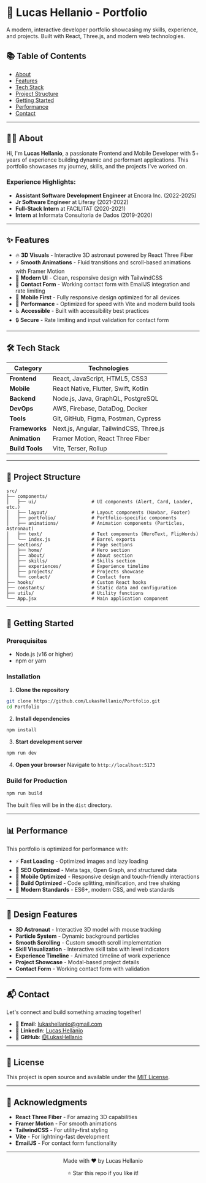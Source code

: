 # 🚀 Lucas Hellanio - Portfolio

A modern, interactive developer portfolio showcasing my skills, experience, and projects. Built with React, Three.js, and modern web technologies.

## 📚 Table of Contents

- [About](#-about)
- [Features](#-features)
- [Tech Stack](#-tech-stack)
- [Project Structure](#-project-structure)
- [Getting Started](#-getting-started)
- [Performance](#-performance)
- [Contact](#-contact)

---

## 👨‍💻 About

Hi, I'm **Lucas Hellanio**, a passionate Frontend and Mobile Developer with 5+ years of experience building dynamic and performant applications. This portfolio showcases my journey, skills, and the projects I've worked on.

### Experience Highlights:

- **Assistant Software Development Engineer** at Encora Inc. (2022-2025)
- **Jr Software Engineer** at Liferay (2021-2022)
- **Full-Stack Intern** at FACILITAT (2020-2021)
- **Intern** at Informata Consultoria de Dados (2019-2020)

---

## ✨ Features

- 🔥 **3D Visuals** - Interactive 3D astronaut powered by React Three Fiber
- ⚡ **Smooth Animations** - Fluid transitions and scroll-based animations with Framer Motion
- 🎨 **Modern UI** - Clean, responsive design with TailwindCSS
- 💌 **Contact Form** - Working contact form with EmailJS integration and rate limiting
- 📱 **Mobile First** - Fully responsive design optimized for all devices
- 🚀 **Performance** - Optimized for speed with Vite and modern build tools
- ♿ **Accessible** - Built with accessibility best practices
- 🔒 **Secure** - Rate limiting and input validation for contact form

---

## 🛠 Tech Stack

| Category        | Technologies                            |
| --------------- | --------------------------------------- |
| **Frontend**    | React, JavaScript, HTML5, CSS3          |
| **Mobile**      | React Native, Flutter, Swift, Kotlin    |
| **Backend**     | Node.js, Java, GraphQL, PostgreSQL      |
| **DevOps**      | AWS, Firebase, DataDog, Docker          |
| **Tools**       | Git, GitHub, Figma, Postman, Cypress    |
| **Frameworks**  | Next.js, Angular, TailwindCSS, Three.js |
| **Animation**   | Framer Motion, React Three Fiber        |
| **Build Tools** | Vite, Terser, Rollup                    |

---

## 📁 Project Structure

```
src/
├── components/
│   ├── ui/                    # UI components (Alert, Card, Loader, etc.)
│   ├── layout/                # Layout components (Navbar, Footer)
│   ├── portfolio/             # Portfolio-specific components
│   ├── animations/            # Animation components (Particles, Astronaut)
│   ├── text/                  # Text components (HeroText, FlipWords)
│   └── index.js               # Barrel exports
├── sections/                  # Page sections
│   ├── home/                  # Hero section
│   ├── about/                 # About section
│   ├── skills/                # Skills section
│   ├── experiences/           # Experience timeline
│   ├── projects/              # Projects showcase
│   └── contact/               # Contact form
├── hooks/                     # Custom React hooks
├── constants/                 # Static data and configuration
├── utils/                     # Utility functions
└── App.jsx                    # Main application component
```

---

## 🚀 Getting Started

### Prerequisites

- Node.js (v16 or higher)
- npm or yarn

### Installation

1. **Clone the repository**

```bash
git clone https://github.com/LukasHellanio/Portfolio.git
cd Portfolio
```

2. **Install dependencies**

```bash
npm install
```

3. **Start development server**

```bash
npm run dev
```

4. **Open your browser**
   Navigate to `http://localhost:5173`

### Build for Production

```bash
npm run build
```

The built files will be in the `dist` directory.

---

## 📊 Performance

This portfolio is optimized for performance with:

- ⚡ **Fast Loading** - Optimized images and lazy loading
- 🎯 **SEO Optimized** - Meta tags, Open Graph, and structured data
- 📱 **Mobile Optimized** - Responsive design and touch-friendly interactions
- 🔧 **Build Optimized** - Code splitting, minification, and tree shaking
- 🚀 **Modern Standards** - ES6+, modern CSS, and web standards

---

## 🎨 Design Features

- **3D Astronaut** - Interactive 3D model with mouse tracking
- **Particle System** - Dynamic background particles
- **Smooth Scrolling** - Custom smooth scroll implementation
- **Skill Visualization** - Interactive skill tabs with level indicators
- **Experience Timeline** - Animated timeline of work experience
- **Project Showcase** - Modal-based project details
- **Contact Form** - Working contact form with validation

---

## 📬 Contact

Let's connect and build something amazing together!

- 📧 **Email**: lukashellanio@gmail.com
- 💼 **LinkedIn**: [Lucas Hellanio](https://www.linkedin.com/in/lucas-hellanio/)
- 🐙 **GitHub**: [@LukasHellanio](https://github.com/LukasHellanio)

---

## 📄 License

This project is open source and available under the [MIT License](LICENSE).

---

## 🙏 Acknowledgments

- **React Three Fiber** - For amazing 3D capabilities
- **Framer Motion** - For smooth animations
- **TailwindCSS** - For utility-first styling
- **Vite** - For lightning-fast development
- **EmailJS** - For contact form functionality

---

<div align="center">
  <p>Made with ❤️ by Lucas Hellanio</p>
  <p>⭐ Star this repo if you like it!</p>
</div>
